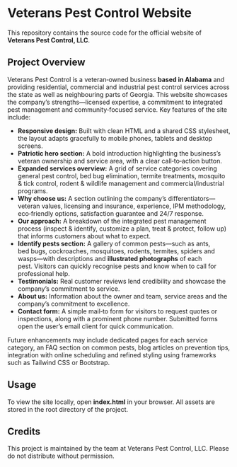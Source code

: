 # Veterans Pest Control Website

This repository contains the source code for the official website of **Veterans Pest Control, LLC**.  

## Project Overview

 Veterans Pest Control is a veteran‑owned business **based in Alabama** and providing residential, commercial and industrial pest control services across the state as well as neighbouring parts of Georgia. This website showcases the company’s strengths—licensed expertise, a commitment to integrated pest management and community‑focused service. Key features of the site include:

* **Responsive design:** Built with clean HTML and a shared CSS stylesheet, the layout adapts gracefully to mobile phones, tablets and desktop screens.
* **Patriotic hero section:** A bold introduction highlighting the business’s veteran ownership and service area, with a clear call‑to‑action button.
* **Expanded services overview:** A grid of service categories covering general pest control, bed bug elimination, termite treatments, mosquito & tick control, rodent & wildlife management and commercial/industrial programs.
* **Why choose us:** A section outlining the company’s differentiators—veteran values, licensing and insurance, experience, IPM methodology, eco‑friendly options, satisfaction guarantee and 24/7 response.
* **Our approach:** A breakdown of the integrated pest management process (inspect & identify, customize a plan, treat & protect, follow up) that informs customers about what to expect.
* **Identify pests section:** A gallery of common pests—such as ants, bed bugs, cockroaches, mosquitoes, rodents, termites, spiders and wasps—with descriptions and **illustrated photographs** of each pest. Visitors can quickly recognise pests and know when to call for professional help.
* **Testimonials:** Real customer reviews lend credibility and showcase the company’s commitment to service.
* **About us:** Information about the owner and team, service areas and the company’s commitment to excellence.
* **Contact form:** A simple mail‑to form for visitors to request quotes or inspections, along with a prominent phone number.  Submitted forms open the user’s email client for quick communication.

Future enhancements may include dedicated pages for each service category, an FAQ section on common pests, blog articles on prevention tips, integration with online scheduling and refined styling using frameworks such as Tailwind CSS or Bootstrap.

## Usage

To view the site locally, open **index.html** in your browser.  All assets are stored in the root directory of the project.

## Credits

This project is maintained by the team at Veterans Pest Control, LLC.  Please do not distribute without permission.
